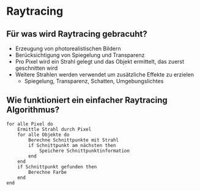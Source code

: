 # Raytracing

## Für was wird Raytracing gebracuht?
* Erzeugung von photorealistischen Bildern
* Berücksichtigung von Spiegelung und Transparenz
* Pro Pixel wird ein Strahl gelegt und das Objekt ermittelt, das zuerst geschnitten wird
* Weitere Strahlen werden verwendet um zusätzliche Effekte zu erzielen
    * Spiegelung, Transparenz, Schatten, Umgebungslichtes

## Wie funktioniert ein einfacher Raytracing Algorithmus?
```
for alle Pixel do
    Ermittle Strahl durch Pixel
    for alle Objekte do
        Berechne Schnittpunkte mit Strahl
        if Schnittpunkt am nächsten then
            Speichere Schnittpunktinformation
        end
    end
    if Schnittpunkt gefunden then
        Berechne Farbe
    end
end
```
